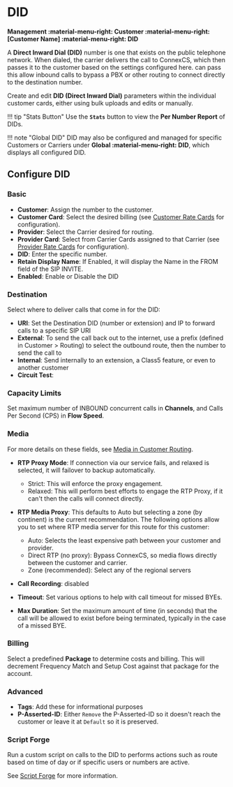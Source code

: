 # DID
**Management :material-menu-right: Customer :material-menu-right: [Customer Name] :material-menu-right: DID**

A **Direct Inward Dial (DID)** number is one that exists on the public telephone network. When dialed, the carrier delivers the call to ConnexCS, which then passes it to the customer based on the settings configured here.  can pass this allow inbound calls to bypass a PBX or other routing to connect directly to the destination number. 

Create and edit **DID (Direct Inward Dial)** parameters within the individual customer cards, either using bulk uploads and edits or manually. 

!!! tip "Stats Button"
    Use the **`Stats`** button to view the **Per Number Report** of DIDs.
    
!!! note "Global DID"
    DID may also be configured and managed for specific Customers or Carriers under **Global :material-menu-right: DID**, which displays all configured DID.
    


## Configure DID

### Basic
+ **Customer**: Assign the number to the customer.
+ **Customer Card**: Select the desired billing (see [Customer Rate Cards](https://docs.connexcs.com/customer-ratecard/) for configuration).
+ **Provider**: Select the Carrier desired for routing.
+ **Provider Card**: Select from Carrier Cards assigned to that Carrier (see [Provider Rate Cards](https://docs.connexcs.com/provider-ratecard/) for configuration).
+ **DID**: Enter the specific number. 
+ **Retain Display Name**: If Enabled, it will display the Name in the FROM field of the SIP INVITE. 
+ **Enabled**: Enable or Disable the DID

### Destination
Select where to deliver calls that come in for the DID:

+ **URI**: Set the Destination DID (number or extension) and IP to forward calls to a specific SIP URI
+ **External**: To send the call back out to the internet, use a prefix (defined in Customer > Routing) to select the outbound route, then the number to send the call to
+ **Internal**: Send internally to an extension, a Class5 feature, or even to another customer
+ **Circuit Test**: 


### Capacity Limits
Set maximum number of INBOUND concurrent calls in **Channels**, and Calls Per Second (CPS) in **Flow Speed**. 

### Media
For more details on these fields, see [Media in Customer Routing](https://docs.connexcs.com/customer/routing/#media). 

+ **RTP Proxy Mode**: If connection via our service fails, and relaxed is selected, it will failover to backup automatically.
    + Strict: This will enforce the proxy engagement. 
    + Relaxed: This will perform best efforts to engage the RTP Proxy, if it can't then the calls will connect directly.

+  **RTP Media Proxy**: This defaults to Auto but selecting a zone (by continent) is the current recommendation. The following options allow you to set where RTP media server for this route for this customer:
    + Auto: Selects the least expensive path between your customer and provider.
    + Direct RTP (no proxy): Bypass ConnexCS, so media flows directly between the customer and carrier. 
    + Zone (recommended): Select any of the regional servers

+ **Call Recording**: disabled
+ **Timeout**: Set various options to help with call timeout for missed BYEs.
+ **Max Duration**: Set the maximum amount of time (in seconds) that the call will be allowed to exist before being terminated, typically in the case of a missed BYE.

### Billing
Select a predefined **Package** to determine costs and billing. This will decrement Frequency Match and Setup Cost against that package for the account. 

### Advanced

+ **Tags**: Add these for informational purposes
+ **P-Asserted-ID**: Either `Remove` the P-Asserted-ID so it doesn't reach the customer or leave it at `Default` so it is preserved. 

### Script Forge
Run a custom script on calls to the DID to performs actions such as route based on time of day or if specific users or numbers are active. 

See [Script Forge](https://docs.connexcs.com/developers/scriptforge/) for more information. 


